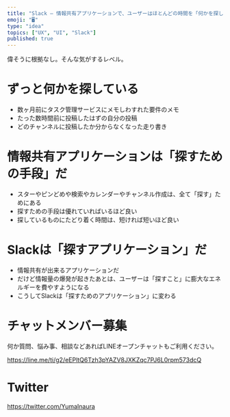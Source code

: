 ```yaml
---
title: "Slack – 情報共有アプリケーションで、ユーザーはほとんどの時間を「何かを探して」いる"
emoji: "🖥"
type: "idea"
topics: ["UX", "UI", "Slack"]
published: true
---
```


偉そうに根拠なし。そんな気がするレベル。

# ずっと何かを探している

- 数ヶ月前にタスク管理サービスにメモしわすれた要件のメモ
- たった数時間前に投稿したはずの自分の投稿
- どのチャンネルに投稿したか分からなくなった走り書き

# 情報共有アプリケーションは「探すための手段」だ

- スターやピンどめや検索やカレンダーやチャンネル作成は、全て「探す」ためにある
- 探すための手段は優れていればいるほど良い
- 探しているものにたどり着く時間は、短ければ短いほど良い

# Slackは「探すアプリケーション」だ

- 情報共有が出来るアプリケーションだ
- だけど情報量の爆発が起きたあとは、ユーザーは「探すこと」に膨大なエネルギーを費やすようになる
- こうしてSlackは「探すためのアプリケーション」に変わる








<!-- Update From Qiita API -->

# チャットメンバー募集


何か質問、悩み事、相談などあればLINEオープンチャットもご利用ください。

https://line.me/ti/g2/eEPltQ6Tzh3pYAZV8JXKZqc7PJ6L0rpm573dcQ





# Twitter


https://twitter.com/YumaInaura


<!-- Update From Qiita API -->


